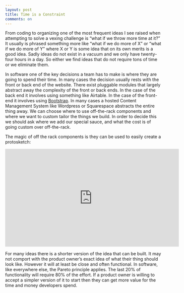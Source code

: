 ```yaml
---
layout: post
title: Time is a Constraint
comments: on
---
```

From coding to organizing one of the most frequent ideas I see raised when attempting to solve a vexing challenge is “what if we throw more time at it?” It usually is phrased something more like “what if we do more of X” or “what if we do more of Y” where X or Y is some idea that on its own merits is a good idea. Sadly ideas do not exist in a vacuum and we only have twenty-four hours in a day. So either we find ideas that do not require tons of time or we eliminate them.

In software one of the key decisions a team has to make is where they are going to spend their time. In many cases the decision usually rests with the front or back end of the website. There exist pluggable modules that largely abstract away the complexity of the front or back ends. In the case of the back end it involves using something like Airtable. In the case of the front-end it involves using [Bootstrap](https://getbootstrap.com). In many cases a hosted Content Management System like Wordpress or Squarespace abstracts the entire thing away. We can choose where to use off-the-rack components and where we want to custom tailor the things we build. In order to decide this we should ask where we add our special sauce, and what the cost is of going custom over off-the-rack.

The magic of off the rack components is they can be used to easily create a protosketch:

<iframe width="560" height="315" src="https://www.youtube-nocookie.com/embed/V6nn9BxffIg" frameborder="0" allow="autoplay; encrypted-media" allowfullscreen></iframe>

For many ideas there is a shorter version of the idea that can be built. It may not comport with the product owner’s exact idea of what their thing should look like. However it will at least be close and often functional. In software, like everywhere else, the Pareto principle applies. The last 20% of functionality will require 80% of the effort. If a product owner is willing to accept a simpler version of it to start then they can get more value for the time and money developers spend.
